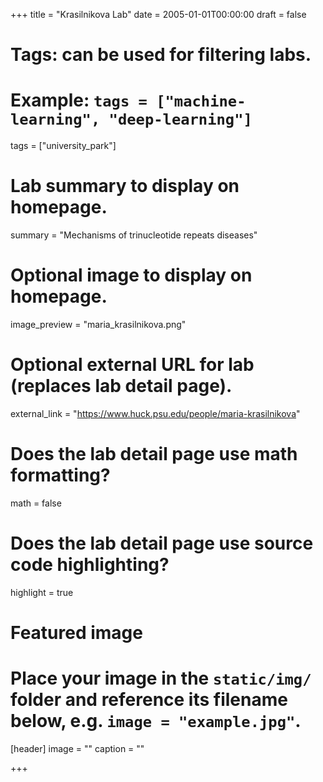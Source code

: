 +++
title = "Krasilnikova Lab"
date = 2005-01-01T00:00:00
draft = false

# Tags: can be used for filtering labs.
# Example: `tags = ["machine-learning", "deep-learning"]`
tags = ["university_park"]

# Lab summary to display on homepage.
summary = "Mechanisms of trinucleotide repeats diseases"

# Optional image to display on homepage.
image_preview = "maria_krasilnikova.png"

# Optional external URL for lab (replaces lab detail page).
external_link = "https://www.huck.psu.edu/people/maria-krasilnikova"

# Does the lab detail page use math formatting?
math = false

# Does the lab detail page use source code highlighting?
highlight = true

# Featured image
# Place your image in the `static/img/` folder and reference its filename below, e.g. `image = "example.jpg"`.
[header]
image = ""
caption = ""

+++
